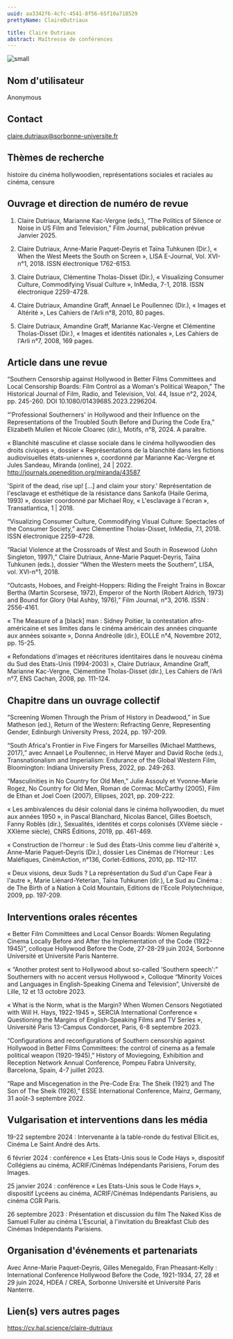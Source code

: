 ```yaml
---
uuid: aa3342f6-4cfc-4541-8f56-65f10a718529
prettyName: ClaireDutriaux

title: Claire Dutriaux
abstract: Maîtresse de conférences
---
```


![small](Dutriaux_Claire.jpg)

## ﻿Nom d'utilisateur

 Anonymous

## Contact

 claire.dutriaux@sorbonne-universite.fr

## Thèmes de recherche

 histoire du cinéma hollywoodien, représentations sociales et raciales au cinéma, censure

## Ouvrage et direction de numéro de revue

 1.	Claire Dutriaux, Marianne Kac-Vergne (eds.), “The Politics of Silence or Noise in US Film and Television,” Film Journal, publication prévue Janvier 2025.

2.	Claire Dutriaux, Anne-Marie Paquet-Deyris et Taïna Tuhkunen (Dir.), « When the West Meets the South on Screen », LISA E-Journal, Vol. XVI-n°1, 2018. ISSN électronique 1762-6153.

3.	Claire Dutriaux, Clémentine Tholas-Disset (Dir.), « Visualizing Consumer Culture, Commodifying Visual Culture », InMedia, 7-1, 2018. ISSN électronique 2259-4728.

4.	Claire Dutriaux, Amandine Graff, Annael Le Poullennec (Dir.), « Images et Altérité », Les Cahiers de l'Arli n°8, 2010, 80 pages.

5.	Claire Dutriaux, Amandine Graff, Marianne Kac-Vergne et Clémentine Tholas-Disset (Dir.), « Images et identités nationales », Les Cahiers de l'Arli n°7, 2008, 169 pages.

## Article dans une revue

 “Southern Censorship against Hollywood in Better Films Committees and Local Censorship Boards: Film Control as a Woman's Political Weapon,” The Historical Journal of Film, Radio, and Television, Vol. 44, Issue n°2, 2024, pp. 245-260. DOI 10.1080/01439685.2023.2296204. 

“'Professional Southerners' in Hollywood and their Influence on the Representations of the Troubled South Before and During the Code Era,” Elizabeth Mullen et Nicole Cloarec (dir.), Motifs, n°8, 2024. A paraître.

« Blanchité masculine et classe sociale dans le cinéma hollywoodien des droits civiques », dossier « Représentations de la blanchité dans les fictions audiovisuelles états-uniennes », coordonné par Marianne Kac-Vergne et Jules Sandeau, Miranda (online), 24 | 2022. http://journals.openedition.org/miranda/43587

'Spirit of the dead, rise up! […] and claim your story.' Représentation de l'esclavage et esthétique de la résistance dans Sankofa (Haile Gerima, 1993) », dossier coordonné par Michael Roy, « L'esclavage à l'écran », Transatlantica, 1 | 2018. 

“Visualizing Consumer Culture, Commodifying Visual Culture: Spectacles of the Consumer Society,” avec Clémentine Tholas-Disset, InMedia, 7.1, 2018. ISSN électronique 2259-4728.

“Racial Violence at the Crossroads of West and South in Rosewood (John Singleton, 1997),” Claire Dutriaux, Anne-Marie Paquet-Deyris, Taïna Tuhkunen (eds.), dossier “When the Western meets the Southern”, LISA, vol. XVI-n°1, 2018.

“Outcasts, Hoboes, and Freight-Hoppers: Riding the Freight Trains in Boxcar Bertha (Martin Scorsese, 1972), Emperor of the North (Robert Aldrich, 1973) and Bound for Glory (Hal Ashby, 1976),” Film Journal, n°3, 2016. ISSN : 2556-4161. 	

« The Measure of a [black] man : Sidney Poitier, la contestation afro-américaine et ses limites dans le cinéma américain des années cinquante aux années soixante », Donna Andréolle (dir.), EOLLE n°4, Novembre 2012, pp. 15-25.

« Refondations d'images et réécritures identitaires dans le nouveau cinéma du Sud des Etats-Unis (1994-2003) », Claire Dutriaux, Amandine Graff, Marianne Kac-Vergne, Clémentine Tholas-Disset (dir.), Les Cahiers de l'Arli n°7, ENS Cachan, 2008, pp. 111-124.

## Chapitre dans un ouvrage collectif

 “Screening Women Through the Prism of History in Deadwood,” in Sue Matheson (ed.), Return of the Western: Refracting Genre, Representing Gender, Edinburgh University Press, 2024, pp. 197-209.

“South Africa's Frontier in Five Fingers for Marseilles (Michael Matthews, 2017),” avec Annael Le Poullennec, in Hervé Mayer and David Roche (eds.), Transnationalism and Imperialism: Endurance of the Global Western Film, Bloomington: Indiana University Press, 2022, pp. 249-263. 

“Masculinities in No Country for Old Men,” Julie Assouly et Yvonne-Marie Rogez, No Country for Old Men, Roman de Cormac McCarthy (2005), Film de Ethan et Joel Coen (2007), Ellipses, 2021, pp. 209-222.

« Les ambivalences du désir colonial dans le cinéma hollywoodien, du muet aux années 1950 », in Pascal Blanchard, Nicolas Bancel, Gilles Boetsch, Fanny Roblès (dir.), Sexualités, identités et corps colonisés (XVème siècle - XXIème siècle), CNRS Éditions, 2019, pp. 461-469.

« Construction de l'horreur : le Sud des États-Unis comme lieu d'altérité », Anne-Marie Paquet-Deyris (Dir.), dossier Les Cinémas de l'Horreur : Les Maléfiques, CinémAction, n°136, Corlet-Editions, 2010, pp. 112-117. 

« Deux visions, deux Suds ? La représentation du Sud d'un Cape Fear à l'autre », Marie Liénard-Yeterian, Taïna Tuhkunen (dir.), Le Sud au Cinéma : de The Birth of a Nation à Cold Mountain, Editions de l'Ecole Polytechnique, 2009, pp. 197-209.

## Interventions orales récentes

 « Better Film Committees and Local Censor Boards: Women Regulating Cinema Locally Before and After the Implementation of the Code (1922-1945)”, colloque Hollywood Before the Code, 27-28-29 juin 2024, Sorbonne Université et Université Paris Nanterre.

« “Another protest sent to Hollywood about so-called 'Southern speech':” Southerners with no accent versus Hollywood », Colloque “Minority Voices and Languages in English-Speaking Cinema and Television”, Université de Lille, 12 et 13 octobre 2023.

« What is the Norm, what is the Margin? When Women Censors Negotiated with Will H. Hays, 1922-1945 », SERCIA International Conference « Questioning the Margins of English-Speaking Films and TV Series », Université Paris 13-Campus Condorcet, Paris, 6-8 septembre 2023.

“Configurations and reconfigurations of Southern censorship against Hollywood in Better Films Committees: the control of cinema as a female political weapon (1920-1945),” History of Moviegoing, Exhibition and Reception Network Annual Conference, Pompeu Fabra University, Barcelona, Spain, 4-7 juillet 2023.

“Rape and Miscegenation in the Pre-Code Era: The Sheik (1921) and The Son of The Sheik (1926),” ESSE International Conference, Mainz, Germany, 31 août-3 septembre 2022.

## Vulgarisation et interventions dans les média

 19-22 septembre 2024 : Intervenante à la table-ronde du festival Ellicit.es, Cinéma Le Saint André des Arts.

6 février 2024 : conférence « Les Etats-Unis sous le Code Hays », dispositif Collégiens au cinéma, ACRIF/Cinémas Indépendants Parisiens, Forum des Images.

25 janvier 2024 : conférence « Les Etats-Unis sous le Code Hays », dispositif Lycéens au cinéma, ACRIF/Cinémas Indépendants Parisiens, au cinéma CGR Paris.

26 septembre 2023 : Présentation et discussion du film The Naked Kiss de Samuel Fuller au cinéma L'Escurial, à l'invitation du Breakfast Club des Cinémas Indépendants Parisiens.

## Organisation d'événements et partenariats

 Avec Anne-Marie Paquet-Deyris, Gilles Menegaldo, Fran Pheasant-Kelly : International Conference Hollywood Before the Code, 1921-1934, 27, 28 et 29 juin 2024, HDEA / CREA, Sorbonne Université et Université Paris Nanterre.

## Lien(s) vers autres pages

 https://cv.hal.science/claire-dutriaux

